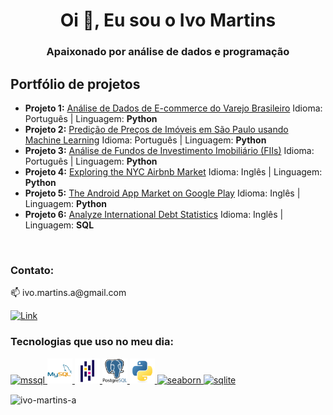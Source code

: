 <h1 align="center">Oi 👋, Eu sou o Ivo Martins</h1>
<h3 align="center">Apaixonado por análise de dados e programação</h3>
<h2 align="left">Portfólio de projetos</h2>

- **Projeto 1:** [Análise de Dados de E-commerce do Varejo Brasileiro](https://github.com/ivo-martins-a/Outros_Projetos/blob/main/An%C3%A1lise%20de%20Dados%20de%20E-commerce%20do%20Varejo%20Brasileiro.ipynb)
             Idioma: Português | Linguagem: **Python**
- **Projeto 2:** [Predição de Preços de Imóveis em São Paulo usando Machine Learning](https://github.com/ivo-martins-a/Projetos_Data_Camp/blob/main/Exploring%20the%20NYC%20Airbnb%20Market/notebook.ipynb)
             Idioma: Português | Linguagem: **Python**
- **Projeto 3:** [Análise de Fundos de Investimento Imobiliário (FIIs)](https://github.com/ivo-martins-a/Outros_Projetos/blob/main/An%C3%A1lise%20de%20Fundos%20de%20Investimento%20Imobili%C3%A1rio%20(FIIs)%20com%20Python.ipynb)
             Idioma: Português | Linguagem: **Python**
- **Projeto 4:** [Exploring the NYC Airbnb Market](https://github.com/ivo-martins-a/Projetos_Data_Camp/blob/main/Exploring%20the%20NYC%20Airbnb%20Market/notebook.ipynb)
             Idioma: Inglês | Linguagem: **Python**
- **Projeto 5:** [The Android App Market on Google Play](https://github.com/ivo-martins-a/Projetos_Data_Camp/blob/main/The%20Android%20App%20Market%20on%20Google%20Play/notebook.ipynb)
             Idioma: Inglês | Linguagem: **Python**  
- **Projeto 6:** [Analyze International Debt Statistics](https://github.com/ivo-martins-a/Projetos_Data_Camp/blob/main/Analyze%20International%20Debt%20Statistics/notebook.ipynb)
             Idioma: Inglês | Linguagem: **SQL**  
             
<br />
<h3 align="left">Contato:</h3>
📫 ivo.martins.a@gmail.com


[![Link](https://img.shields.io/badge/LinkedIn-0077B5?style=for-the-badge&logo=linkedin&logoColor=white)](https://www.linkedin.com/in/ivo-martins-araujo)
<br />


<h3 align="left">Tecnologias que uso no meu dia:</h3>
<p align="left"> <a href="https://img.shields.io/badge/Python-3776AB?style=for-the-badge&logo=python&logoColor=white" target="_blank" rel="noreferrer"> <img src="https://www.svgrepo.com/show/303229/microsoft-sql-server-logo.svg" alt="mssql" width="40" height="40"/> </a> <a href="https://www.mysql.com/" target="_blank" rel="noreferrer"> <img src="https://raw.githubusercontent.com/devicons/devicon/master/icons/mysql/mysql-original-wordmark.svg" alt="mysql" width="40" height="40"/> </a> <a href="https://pandas.pydata.org/" target="_blank" rel="noreferrer"> <img src="https://raw.githubusercontent.com/devicons/devicon/2ae2a900d2f041da66e950e4d48052658d850630/icons/pandas/pandas-original.svg" alt="pandas" width="40" height="40"/> </a> <a href="https://www.postgresql.org" target="_blank" rel="noreferrer"> <img src="https://raw.githubusercontent.com/devicons/devicon/master/icons/postgresql/postgresql-original-wordmark.svg" alt="postgresql" width="40" height="40"/> </a> <a href="https://www.python.org" target="_blank" rel="noreferrer"> <img src="https://raw.githubusercontent.com/devicons/devicon/master/icons/python/python-original.svg" alt="python" width="40" height="40"/> </a> <a href="https://seaborn.pydata.org/" target="_blank" rel="noreferrer"> <img src="https://seaborn.pydata.org/_images/logo-mark-lightbg.svg" alt="seaborn" width="40" height="40"/> </a> <a href="https://www.sqlite.org/" target="_blank" rel="noreferrer"> <img src="https://www.vectorlogo.zone/logos/sqlite/sqlite-icon.svg" alt="sqlite" width="40" height="40"/> </a> </p>

<p><img align="center" src="https://github-readme-stats.vercel.app/api/top-langs?username=ivo-martins-a&show_icons=true&locale=en&layout=compact" alt="ivo-martins-a" /></p>



<!---


- 👋 Hi, I’m @ivo-martins-a
- 👀 I’m interested in ...
- 🌱 I’m currently learning ...
- 💞️ I’m looking to collaborate on ...
- 📫 How to reach me ...


ivo-martins-a/ivo-martins-a is a ✨ special ✨ repository because its `README.md` (this file) appears on your GitHub profile.
You can click the Preview link to take a look at your changes.
--->

